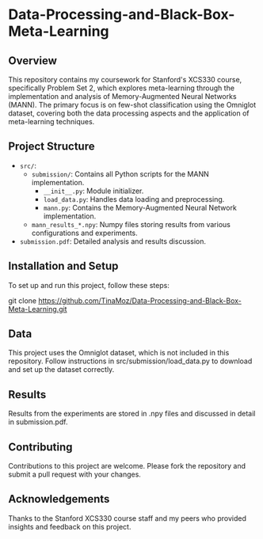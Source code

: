 # Data-Processing-and-Black-Box-Meta-Learning

## Overview
This repository contains my coursework for Stanford's XCS330 course, specifically Problem Set 2, which explores meta-learning through the implementation and analysis of Memory-Augmented Neural Networks (MANN). The primary focus is on few-shot classification using the Omniglot dataset, covering both the data processing aspects and the application of meta-learning techniques.

## Project Structure
- `src/`:
  - `submission/`: Contains all Python scripts for the MANN implementation.
    - `__init__.py`: Module initializer.
    - `load_data.py`: Handles data loading and preprocessing.
    - `mann.py`: Contains the Memory-Augmented Neural Network implementation.
  - `mann_results_*.npy`: Numpy files storing results from various configurations and experiments.
- `submission.pdf`: Detailed analysis and results discussion.

## Installation and Setup
To set up and run this project, follow these steps:

   git clone https://github.com/TinaMoz/Data-Processing-and-Black-Box-Meta-Learning.git
   
## Data
This project uses the Omniglot dataset, which is not included in this repository. Follow instructions in src/submission/load_data.py to download and set up the dataset correctly.

## Results
Results from the experiments are stored in .npy files and discussed in detail in submission.pdf.

## Contributing
Contributions to this project are welcome. Please fork the repository and submit a pull request with your changes.

## Acknowledgements
Thanks to the Stanford XCS330 course staff and my peers who provided insights and feedback on this project.


